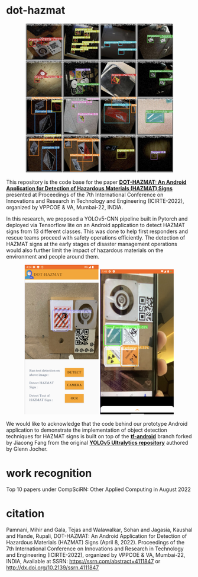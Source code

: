 # dot-hazmat
<p align='center'>
<img src="https://github.com/Mihir3/dot-hazmat/blob/main/detections_one.png" width="400">
</p>

This repository is the code base for the paper [**DOT-HAZMAT: An Android Application for Detection of Hazardous Materials (HAZMAT) Signs**](https://papers.ssrn.com/sol3/papers.cfm?abstract_id=4111847) presented at Proceedings of the 7th International Conference on Innovations and Research in Technology and Engineering (ICIRTE-2022), organized by VPPCOE & VA, Mumbai-22, INDIA.

In this research, we proposed a YOLOv5-CNN pipeline built in Pytorch and deployed via Tensorflow lite on an Android application to detect HAZMAT signs from 13 different classes. This was done to help first responders and rescue teams proceed with safety operations efficiently. The detection of HAZMAT signs at the early stages of disaster management operations would also further limit the impact of hazardous materials on the environment and people around them.

<p align='center'>
<img src="https://github.com/Mihir3/dot-hazmat/blob/main/android_one.png" width="200">
  <img src="https://github.com/Mihir3/dot-hazmat/blob/main/android_two.png" width="200">
</p>

We would like to acknowledge that the code behind our prototype Android application to demonstrate the implementation of object detection techniques for HAZMAT signs is built on top of the [**tf-android**](https://github.com/zldrobit/yolov5) branch forked by Jiacong Fang from the original [**YOLOv5 Ultralytics repository**](https://github.com/ultralytics/yolov5) authored by Glenn Jocher.

# work recognition

Top 10 papers under CompSciRN: Other Applied Computing in August 2022

# citation 

Pamnani, Mihir and Gala, Tejas and Walawalkar, Sohan and Jagasia, Kaushal and Hande, Rupali, DOT-HAZMAT: An Android Application for Detection of Hazardous Materials (HAZMAT) Signs (April 8, 2022). Proceedings of the 7th International Conference on Innovations and Research in Technology and Engineering (ICIRTE-2022), organized by VPPCOE & VA, Mumbai-22, INDIA, Available at SSRN: https://ssrn.com/abstract=4111847 or http://dx.doi.org/10.2139/ssrn.4111847





